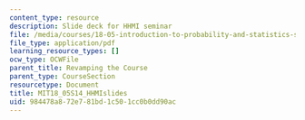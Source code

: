```yaml
---
content_type: resource
description: Slide deck for HHMI seminar
file: /media/courses/18-05-introduction-to-probability-and-statistics-spring-2014/984478a872e781bd1c501cc0b0dd90ac_MIT18_05S14_HHMIslides.pdf
file_type: application/pdf
learning_resource_types: []
ocw_type: OCWFile
parent_title: Revamping the Course
parent_type: CourseSection
resourcetype: Document
title: MIT18_05S14_HHMIslides
uid: 984478a8-72e7-81bd-1c50-1cc0b0dd90ac
---
```

